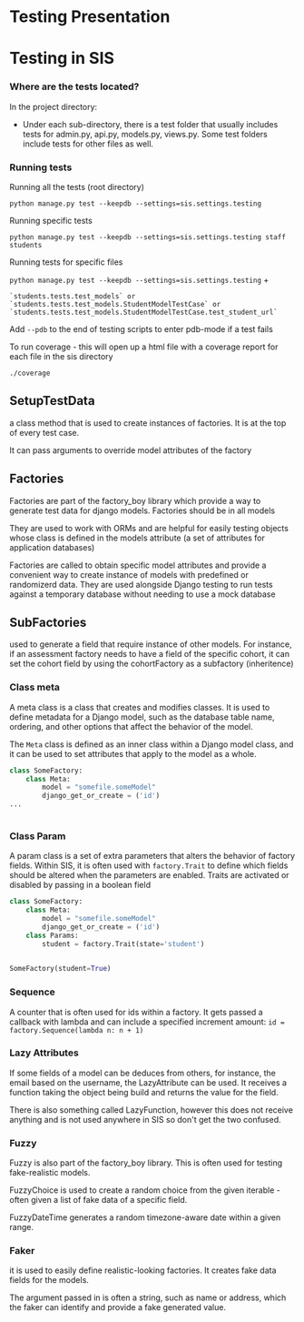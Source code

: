 # Testing Presentation

# Testing in SIS

### Where are the tests located?

In the project directory:
- Under each sub-directory, there is a test folder that usually includes tests for admin.py, api.py, models.py, views.py. Some test folders include tests for other files as well.

### Running tests

Running all the tests (root directory)

`python manage.py test --keepdb --settings=sis.settings.testing`

Running specific tests

`python manage.py test --keepdb --settings=sis.settings.testing staff students`

Running tests for specific files

`python manage.py test --keepdb --settings=sis.settings.testing` +

    `students.tests.test_models` or
    `students.tests.test_models.StudentModelTestCase` or
    `students.tests.test_models.StudentModelTestCase.test_student_url`
    
Add `--pdb` to the end of testing scripts to enter pdb-mode if a test fails
    
To run coverage - this will open up a html file with a coverage report for each file in the sis directory

`./coverage`

## SetupTestData

a class method that is used to create instances of factories. It is at the top of every test case.

It can pass arguments to override model attributes of the factory

## Factories

Factories are part of the factory_boy library which provide a way to generate test data for django models. Factories should be in all models

They are used to work with ORMs and are helpful for easily testing objects whose class is defined in the models attribute (a set of attributes for application databases)

Factories are called to obtain specific model attributes and provide a convenient way to create instance of models with predefined or randomizerd data. They are used alongside Django testing to run tests against a temporary database without needing to use a mock database

## SubFactories
used to generate a field that require instance of other models. For instance, if an assessment factory needs to have a field of the specific cohort, it can set the cohort field by using the cohortFactory as a subfactory (inheritence)


### Class meta
A meta class is a class that creates and modifies classes. It is used to define metadata for a Django model, such as the database table name, ordering, and other options that affect the behavior of the model. 

The `Meta` class is defined as an inner class within a Django model class, and it can be used to set attributes that apply to the model as a whole. 

```python
class SomeFactory:
	class Meta:
		model = "somefile.someModel"
		django_get_or_create = ('id')
...
	
```

### Class Param
A param class is a set of extra parameters that alters the behavior of factory fields. Within SIS, it is often used with `factory.Trait` to define which fields should be altered when the parameters are enabled. Traits are activated or disabled by passing in a boolean field
```python
class SomeFactory:
	class Meta:
		model = "somefile.someModel"
		django_get_or_create = ('id')
	class Params: 
		student = factory.Trait(state='student')
		

SomeFactory(student=True)
```


### Sequence
A counter that is often used for ids within a factory. It gets passed a callback with lambda and can include a specified increment amount:
`id = factory.Sequence(lambda n: n + 1)`


### Lazy Attributes
If some fields of a model can be deduces from others, for instance, the email based on the username, the LazyAttribute can be used. It receives a function taking the object being build and returns the value for the field. 

There is also something called LazyFunction, however this does not receive anything and is not used anywhere in SIS so don't get the two confused. 

### Fuzzy
Fuzzy is also part of the factory_boy library. This is often used for testing fake-realistic models.

FuzzyChoice is used to create a random choice from the given iterable - often given a list of fake data of a specific field. 

FuzzyDateTime generates a random timezone-aware date within a given range. 

### Faker
it is used to easily define realistic-looking factories. It creates fake data fields for the models.

The argument passed in is often a string, such as name or address, which the faker can identify and provide a fake generated value. 









